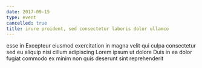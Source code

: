 ```yaml
---
date: 2017-09-15
type: event
cancelled: true
title: irure proident, sed consectetur laboris dolor ullamco
---
```

esse in Excepteur eiusmod exercitation in magna velit qui culpa consectetur sed eu aliquip nisi cillum adipiscing Lorem ipsum ut dolore Duis in ea dolor fugiat commodo ex minim non quis deserunt sint reprehenderit